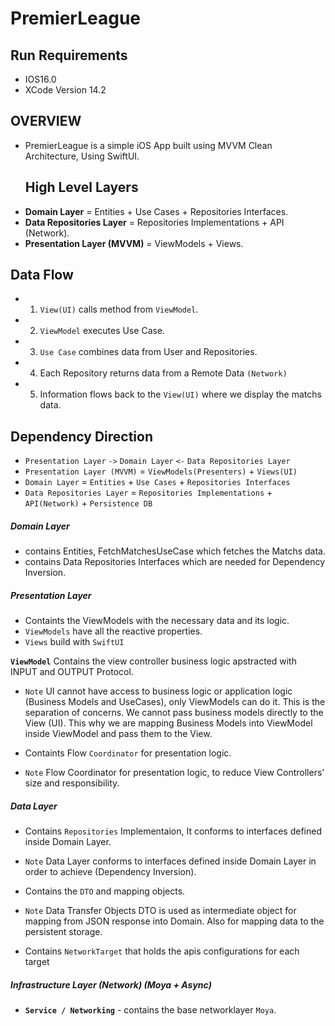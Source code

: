 # PremierLeague
 
## Run Requirements 
 * IOS16.0
 * XCode Version 14.2

 ## OVERVIEW
- PremierLeague is a simple iOS App built using MVVM Clean Architecture, Using SwiftUI.

  ## High Level Layers
* **Domain Layer** = Entities + Use Cases + Repositories Interfaces.
* **Data Repositories Layer** = Repositories Implementations + API (Network).
* **Presentation Layer (MVVM)** = ViewModels + Views.

## Data Flow
* 1. `View(UI)` calls method from `ViewModel`.
* 2. `ViewModel` executes Use Case.
* 3. `Use Case` combines data from User and Repositories.
* 4. Each Repository returns data from a Remote Data `(Network)`
* 5. Information flows back to the `View(UI)` where we display the matchs data.

## Dependency Direction
* `Presentation Layer` `->` `Domain Layer` `<-` `Data Repositories Layer`
* `Presentation Layer (MVVM)` = `ViewModels(Presenters)` + `Views(UI)`
* `Domain Layer` = `Entities` + `Use Cases` + `Repositories Interfaces`
* `Data Repositories Layer` = `Repositories Implementations` + `API(Network)` + `Persistence DB`


##### Domain Layer
* contains Entities, FetchMatchesUseCase which fetches the Matchs data.
* contains Data Repositories Interfaces which are needed for Dependency Inversion.


##### Presentation Layer
* Containts the ViewModels with the necessary data and its logic.
* `ViewModels` have all the reactive properties.
* `Views` build with `SwiftUI`


**`ViewModel`** Contains the view controller business logic apstracted with INPUT and OUTPUT Protocol.
* `Note` UI cannot have access to business logic or application logic (Business Models and UseCases), only ViewModels can do it. This is the separation of concerns. We cannot pass business models directly to the View (UI). This why we are mapping Business Models into ViewModel inside ViewModel and pass them to the View.

* Containts Flow `Coordinator` for presentation logic.
* `Note` Flow Coordinator for presentation logic, to reduce View Controllers’ size and responsibility.


##### Data Layer
* Contains `Repositories` Implementaion, It conforms to interfaces defined inside Domain Layer.
* `Note`  Data Layer conforms to interfaces defined inside Domain Layer in order to achieve (Dependency Inversion).

* Contains the `DTO` and mapping objects.
* `Note` Data Transfer Objects DTO is used as intermediate object for mapping from JSON response into Domain. Also for mapping data to the persistent storage.

* Contains `NetworkTarget` that holds the apis configurations for each target

##### Infrastructure Layer (Network) (Moya + Async)

* **`Service / Networking`** - contains the base networklayer `Moya`.
